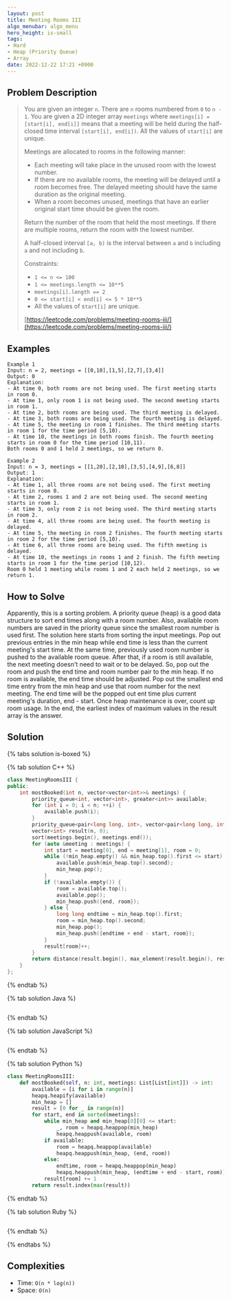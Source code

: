 ```yaml
---
layout: post
title: Meeting Rooms III
algo_menubar: algo_menu
hero_height: is-small
tags:
- Hard
- Heap (Priority Queue)
- Array
date: 2022-12-22 17:21 +0900
---
```

## Problem Description
> You are given an integer `n`. There are `n` rooms numbered from `0` to `n - 1`.
> You are given a 2D integer array `meetings` where `meetings[i] = [start[i], end[i]]` means that a meeting will be
> held during the half-closed time interval `[start[i], end[i])`. All the values of `start[i]` are unique.
>
> Meetings are allocated to rooms in the following manner:
> - Each meeting will take place in the unused room with the lowest number.
> - If there are no available rooms, the meeting will be delayed until a room becomes free. The delayed meeting should
>    have the same duration as the original meeting.
> - When a room becomes unused, meetings that have an earlier original start time should be given the room.
>
> Return the number of the room that held the most meetings. If there are multiple rooms, return the room with the
> lowest number.
>
> A half-closed interval `[a, b)` is the interval between `a` and `b` including `a` and not including `b`.
>
> Constraints:
> - `1 <= n <= 100`
> - `1 <= meetings.length <= 10**5`
> - `meetings[i].length == 2`
> - `0 <= start[i] < end[i] <= 5 * 10**5`
> - All the values of s`tart[i]` are unique.
>
> [https://leetcode.com/problems/meeting-rooms-iii/](https://leetcode.com/problems/meeting-rooms-iii/)

## Examples
```
Example 1
Input: n = 2, meetings = [[0,10],[1,5],[2,7],[3,4]]
Output: 0
Explanation:
- At time 0, both rooms are not being used. The first meeting starts in room 0.
- At time 1, only room 1 is not being used. The second meeting starts in room 1.
- At time 2, both rooms are being used. The third meeting is delayed.
- At time 3, both rooms are being used. The fourth meeting is delayed.
- At time 5, the meeting in room 1 finishes. The third meeting starts in room 1 for the time period [5,10).
- At time 10, the meetings in both rooms finish. The fourth meeting starts in room 0 for the time period [10,11).
Both rooms 0 and 1 held 2 meetings, so we return 0.
```

```
Example 2
Input: n = 3, meetings = [[1,20],[2,10],[3,5],[4,9],[6,8]]
Output: 1
Explanation:
- At time 1, all three rooms are not being used. The first meeting starts in room 0.
- At time 2, rooms 1 and 2 are not being used. The second meeting starts in room 1.
- At time 3, only room 2 is not being used. The third meeting starts in room 2.
- At time 4, all three rooms are being used. The fourth meeting is delayed.
- At time 5, the meeting in room 2 finishes. The fourth meeting starts in room 2 for the time period [5,10).
- At time 6, all three rooms are being used. The fifth meeting is delayed.
- At time 10, the meetings in rooms 1 and 2 finish. The fifth meeting starts in room 1 for the time period [10,12).
Room 0 held 1 meeting while rooms 1 and 2 each held 2 meetings, so we return 1.
```

## How to Solve
Apparently, this is a sorting problem.
A priority queue (heap) is a good data structure to sort end times along with a room number.
Also, available room numbers are saved in the priority queue since the smallest room number is used first.
The solution here starts from sorting the input meetings.
Pop out previous entries in the min heap while end time is less than the current meeting's start time.
At the same time, previously used room number is pushed to the available room queue.
After that, if a room is still available, the next meeting doesn't need to wait or to be delayed.
So, pop out the room and push the end time and room number pair to the min heap.
If no room is available, the end time should be adjusted.
Pop out the smallest end time entry from the min heap and use that room number for the next meeting.
The end time will be the popped out ent time plus current meeting's duration, end - start.
Once heap maintenance is over, count up room usage. 
In the end, the earliest index of maximum values in the result array is the answer.

## Solution

{% tabs solution is-boxed %}

{% tab solution C++ %}
```cpp
class MeetingRoomsIII {
public:
    int mostBooked(int n, vector<vector<int>>& meetings) {
        priority_queue<int, vector<int>, greater<int>> available;
        for (int i = 0; i < n; ++i) {
            available.push(i);
        }
        priority_queue<pair<long long, int>, vector<pair<long long, int>>, greater<pair<long long, int>>> min_heap;
        vector<int> result(n, 0);
        sort(meetings.begin(), meetings.end());
        for (auto &meeting : meetings) {
            int start = meeting[0], end = meeting[1], room = 0;
            while (!min_heap.empty() && min_heap.top().first <= start) {
                available.push(min_heap.top().second);
                min_heap.pop();
            }
            if (!available.empty()) {
                room = available.top();
                available.pop();
                min_heap.push({end, room});
            } else {
                long long endtime = min_heap.top().first;
                room = min_heap.top().second;
                min_heap.pop();
                min_heap.push({endtime + end - start, room});
            }
            result[room]++;
        }
        return distance(result.begin(), max_element(result.begin(), result.end()));
    }
};
```
{% endtab %}

{% tab solution Java %}
```java

```
{% endtab %}

{% tab solution JavaScript %}
```js

```
{% endtab %}

{% tab solution Python %}
```python
class MeetingRoomsIII:
    def mostBooked(self, n: int, meetings: List[List[int]]) -> int:
        available = [i for i in range(n)]
        heapq.heapify(available)
        min_heap = []
        result = [0 for _ in range(n)]
        for start, end in sorted(meetings):
            while min_heap and min_heap[0][0] <= start:
                _, room = heapq.heappop(min_heap)
                heapq.heappush(available, room)
            if available:
                room = heapq.heappop(available)
                heapq.heappush(min_heap, (end, room))
            else:
                endtime, room = heapq.heappop(min_heap)
                heapq.heappush(min_heap, (endtime + end - start, room))
            result[room] += 1
        return result.index(max(result))
```
{% endtab %}

{% tab solution Ruby %}
```ruby

```
{% endtab %}

{% endtabs %}



## Complexities
- Time: `O(n * log(n))`
- Space: `O(n)`
